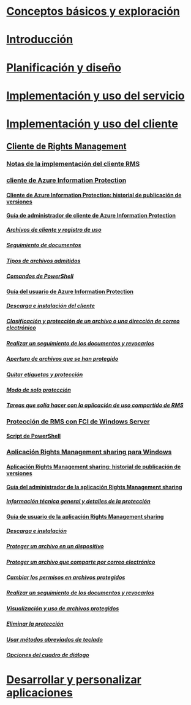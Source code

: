 # [Conceptos básicos y exploración](/information-protection/understand-explore/what-is-information-protection)
# [Introducción](/information-protection/get-started/requirements-azure-rms)
# [Planificación y diseño](/information-protection/plan-design/deployment-roadmap)
# [Implementación y uso del servicio](/information-protection/deploy-use/activate-service)
# [Implementación y uso del cliente](use-client.md)
## [Cliente de Rights Management](use-client.md)
### [Notas de la implementación del cliente RMS](client-deployment-notes.md)
### [cliente de Azure Information Protection](aip-client.md)
#### [Cliente de Azure Information Protection: historial de publicación de versiones](client-version-release-history.md)
#### [Guía de administrador de cliente de Azure Information Protection](client-admin-guide.md)
##### [Archivos de cliente y registro de uso](client-admin-guide-files-and-logging.md)
##### [Seguimiento de documentos](client-admin-guide-document-tracking.md)
##### [Tipos de archivos admitidos](client-admin-guide-file-types.md)
##### [Comandos de PowerShell](client-admin-guide-powershell.md)
#### [Guía del usuario de Azure Information Protection](client-user-guide.md)
##### [Descarga e instalación del cliente](install-client-app.md)
##### [Clasificación y protección de un archivo o una dirección de correo electrónico](client-classify-protect.md)
##### [Realizar un seguimiento de los documentos y revocarlos](client-track-revoke.md)
##### [Apertura de archivos que se han protegido](client-view-use-files.md)
##### [Quitar etiquetas y protección](client-remove-label-protection.md)
##### [Modo de solo protección](client-protection-only-mode.md)
##### [Tareas que solía hacer con la aplicación de uso compartido de RMS](upgrade-client-app.md)
### [Protección de RMS con FCI de Windows Server](configure-fci.md)
#### [Script de PowerShell](fci-script.md)
### [Aplicación Rights Management sharing para Windows](sharing-app-windows.md)
#### [Aplicación Rights Management sharing: historial de publicación de versiones](sharing-app-version-release-history.md)
#### [Guía del administrador de la aplicación Rights Management sharing](sharing-app-admin-guide.md)
##### [Información técnica general y detalles de la protección](sharing-app-admin-guide-technical.md)
#### [Guía de usuario de la aplicación Rights Management sharing](sharing-app-user-guide.md)
##### [Descarga e instalación](install-sharing-app.md)
##### [Proteger un archivo en un dispositivo](sharing-app-protect-in-place.md)
##### [Proteger un archivo que comparte por correo electrónico](sharing-app-protect-by-email.md)
##### [Cambiar los permisos en archivos protegidos](sharing-app-reprotect-files.md)
##### [Realizar un seguimiento de los documentos y revocarlos](sharing-app-track-revoke.md)
##### [Visualización y uso de archivos protegidos](sharing-app-view-use-files.md)
##### [Eliminar la protección](sharing-app-remove-protection.md)
##### [Usar métodos abreviados de teclado](sharing-app-keyboard-shortcuts.md)
##### [Opciones del cuadro de diálogo](sharing-app-dialog-box.md)
# [Desarrollar y personalizar aplicaciones](/information-protection/develop/developers-guide)


<!--HONumber=Feb17_HO2-->


